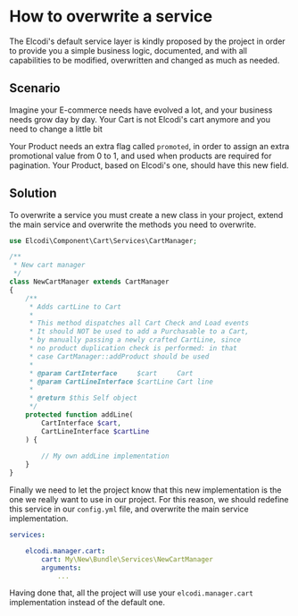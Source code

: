 # How to overwrite a service

The Elcodi's default service layer is kindly proposed by the project in order to
provide you a simple business logic, documented, and with all capabilities to be
modified, overwritten and changed as much as needed.

## Scenario

Imagine your E-commerce needs have evolved a lot, and your business needs grow
day by day. Your Cart is not Elcodi's cart anymore and you need to change a 
little bit

Your Product needs an extra flag called `promoted`, in order to assign an extra
promotional value from 0 to 1, and used when products are required for 
pagination. Your Product, based on Elcodi's one, should have this new field.

## Solution

To overwrite a service you must create a new class in your project, extend the 
main service and overwrite the methods you need to overwrite.

``` php
use Elcodi\Component\Cart\Services\CartManager;

/**
 * New cart manager
 */
class NewCartManager extends CartManager
{
    /**
     * Adds cartLine to Cart
     *
     * This method dispatches all Cart Check and Load events
     * It should NOT be used to add a Purchasable to a Cart,
     * by manually passing a newly crafted CartLine, since
     * no product duplication check is performed: in that
     * case CartManager::addProduct should be used
     *
     * @param CartInterface     $cart     Cart
     * @param CartLineInterface $cartLine Cart line
     *
     * @return $this Self object
     */
    protected function addLine(
        CartInterface $cart,
        CartLineInterface $cartLine
    ) {
    
        // My own addLine implementation
    }
}
```

Finally we need to let the project know that this new implementation is the one
we really want to use in our project. For this reason, we should redefine this
service in our `config.yml` file, and overwrite the main service implementation.

``` yaml
services:

    elcodi.manager.cart:
        cart: My\New\Bundle\Services\NewCartManager
        arguments:
            ...
```

Having done that, all the project will use your `elcodi.manager.cart` 
implementation instead of the default one.
